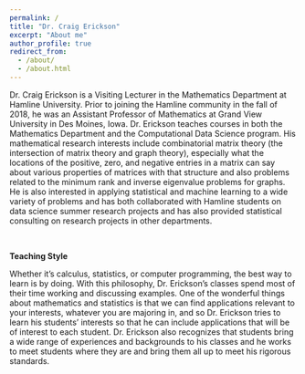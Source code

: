 ```yaml
---
permalink: /
title: "Dr. Craig Erickson"
excerpt: "About me"
author_profile: true
redirect_from: 
  - /about/
  - /about.html
---
```


Dr. Craig Erickson is a Visiting Lecturer in the Mathematics Department at Hamline University. Prior to joining the Hamline community in the fall of 2018, he was an Assistant Professor of Mathematics at Grand View University in Des Moines, Iowa. Dr. Erickson teaches courses in both the Mathematics Department and the Computational Data Science program. His mathematical research interests include combinatorial matrix theory (the intersection of matrix theory and graph theory), especially what the locations of the positive, zero, and negative entries in a matrix can say about various properties of matrices with that structure and also problems related to the minimum rank and inverse eigenvalue problems for graphs. He is also interested in applying statistical and machine learning to a wide variety of problems and has both collaborated with Hamline students on data science summer research projects and has also provided statistical consulting on research projects in other departments.

<br>

**Teaching Style**

Whether it’s calculus, statistics, or computer programming, the best way to learn is by doing. With this philosophy, Dr. Erickson’s classes spend most of their time working and discussing examples. One of the wonderful things about mathematics and statistics is that we can find applications relevant to your interests, whatever you are majoring in, and so Dr. Erickson tries to learn his students’ interests so that he can include applications that will be of interest to each student. Dr. Erickson also recognizes that students bring a wide range of experiences and backgrounds to his classes and he works to meet students where they are and bring them all up to meet his rigorous standards.